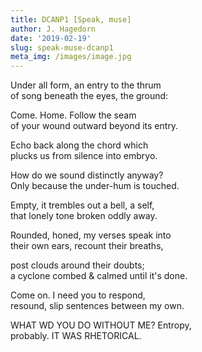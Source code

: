 ```yaml
---
title: DCANP1 [Speak, muse]
author: J. Hagedorn
date: '2019-02-19'
slug: speak-muse-dcanp1
meta_img: /images/image.jpg
---
```


Under all form, an entry to the thrum  
of song beneath the eyes, the ground:  

Come. Home. Follow the seam  
of your wound outward beyond its entry.  

Echo back along the chord which  
plucks us from silence into embryo.  

How do we sound distinctly anyway?  
Only because the under-hum is touched.  

Empty, it trembles out a bell, a self,  
that lonely tone broken oddly away.  

Rounded, honed, my verses speak into  
their own ears, recount their breaths,  

post clouds around their doubts;  
a cyclone combed & calmed until it's done.  

Come on.  I need you to respond,  
resound, slip sentences between my own.  

WHAT WD YOU DO WITHOUT ME?  Entropy,  
probably.  IT WAS RHETORICAL.  




